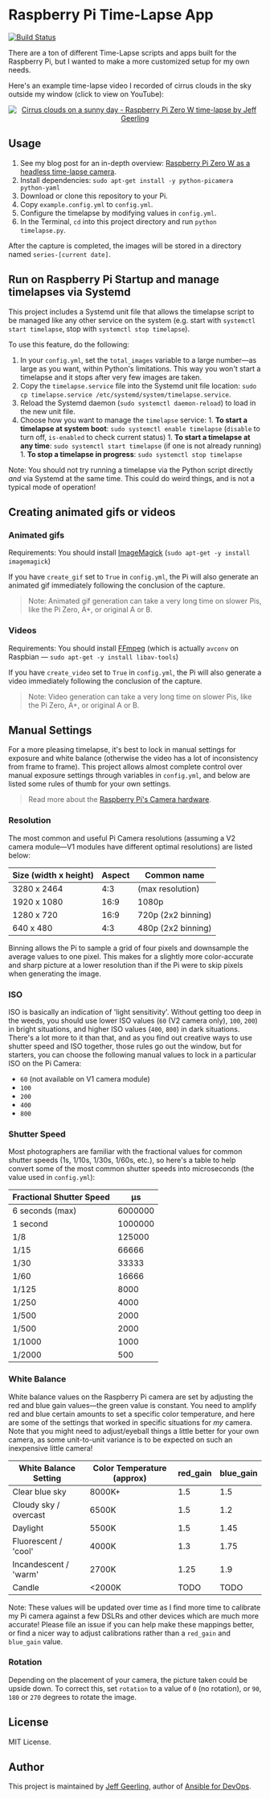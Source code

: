 # Raspberry Pi Time-Lapse App

[![Build Status](https://travis-ci.org/geerlingguy/pi-timelapse.svg?branch=master)](https://travis-ci.org/geerlingguy/pi-timelapse)

There are a ton of different Time-Lapse scripts and apps built for the Raspberry Pi, but I wanted to make a more customized setup for my own needs.

Here's an example time-lapse video I recorded of cirrus clouds in the sky outside my window (click to view on YouTube):

<p align="center"><a href="https://www.youtube.com/watch?v=mThXDhkj0aA"><img src="https://img.youtube.com/vi/mThXDhkj0aA/0.jpg" alt="Cirrus clouds on a sunny day - Raspberry Pi Zero W time-lapse by Jeff Geerling" /></a></p>

## Usage

  1. See my blog post for an in-depth overview: [Raspberry Pi Zero W as a headless time-lapse camera](https://www.jeffgeerling.com/blog/2017/raspberry-pi-zero-w-headless-time-lapse-camera).
  2. Install dependencies: `sudo apt-get install -y python-picamera python-yaml`
  3. Download or clone this repository to your Pi.
  4. Copy `example.config.yml` to `config.yml`.
  5. Configure the timelapse by modifying values in `config.yml`.
  6. In the Terminal, `cd` into this project directory and run `python timelapse.py`.

After the capture is completed, the images will be stored in a directory named `series-[current date]`.

## Run on Raspberry Pi Startup and manage timelapses via Systemd

This project includes a Systemd unit file that allows the timelapse script to be managed like any other service on the system (e.g. start with `systemctl start timelapse`, stop with `systemctl stop timelapse`).

To use this feature, do the following:

  1. In your `config.yml`, set the `total_images` variable to a large number—as large as you want, within Python's limitations. This way you won't start a timelapse and it stops after very few images are taken.
  1. Copy the `timelapse.service` file into the Systemd unit file location: `sudo cp timelapse.service /etc/systemd/system/timelapse.service`.
  1. Reload the Systemd daemon (`sudo systemctl daemon-reload`) to load in the new unit file.
  1. Choose how you want to manage the `timelapse` service:
    1. **To start a timelapse at system boot**: `sudo systemctl enable timelapse` (`disable` to turn off, `is-enabled` to check current status)
    1. **To start a timelapse at any time**: `sudo systemctl start timelapse` (if one is not already running)
    1. **To stop a timelapse in progress**: `sudo systemctl stop timelapse`

Note: You should not try running a timelapse via the Python script directly _and_ via Systemd at the same time. This could do weird things, and is not a typical mode of operation!

## Creating animated gifs or videos

### Animated gifs

Requirements: You should install [ImageMagick](https://www.imagemagick.org/script/index.php) (`sudo apt-get -y install imagemagick`)

If you have `create_gif` set to `True` in `config.yml`, the Pi will also generate an animated gif immediately following the conclusion of the capture.

> Note: Animated gif generation can take a very long time on slower Pis, like the Pi Zero, A+, or original A or B.

### Videos

Requirements: You should install [FFmpeg](https://ffmpeg.org) (which is actually `avconv` on Raspbian — `sudo apt-get -y install libav-tools`)

If you have `create_video` set to `True` in `config.yml`, the Pi will also generate a video immediately following the conclusion of the capture.

> Note: Video generation can take a very long time on slower Pis, like the Pi Zero, A+, or original A or B.

## Manual Settings

For a more pleasing timelapse, it's best to lock in manual settings for exposure and white balance (otherwise the video has a lot of inconsistency from frame to frame). This project allows almost complete control over manual exposure settings through variables in `config.yml`, and below are listed some rules of thumb for your own settings.

> Read more about the [Raspberry Pi's Camera hardware](https://picamera.readthedocs.io/en/latest/fov.html).

### Resolution

The most common and useful Pi Camera resolutions (assuming a V2 camera module—V1 modules have different optimal resolutions) are listed below:

| Size (width x height) | Aspect | Common name            |
| --------------------- | ------ | ---------------------- |
| 3280 x 2464           | 4:3    | (max resolution)       |
| 1920 x 1080           | 16:9   | 1080p                  |
| 1280 x 720            | 16:9   | 720p (2x2 binning)     |
| 640 x 480             | 4:3    | 480p (2x2 binning)     |

Binning allows the Pi to sample a grid of four pixels and downsample the average values to one pixel. This makes for a slightly more color-accurate and sharp picture at a lower resolution than if the Pi were to skip pixels when generating the image.

### ISO

ISO is basically an indication of 'light sensitivity'. Without getting too deep in the weeds, you should use lower ISO values (`60` (V2 camera only), `100`, `200`) in bright situations, and higher ISO values (`400`, `800`) in dark situations. There's a lot more to it than that, and as you find out creative ways to use shutter speed and ISO together, those rules go out the window, but for starters, you can choose the following manual values to lock in a particular ISO on the Pi Camera:

  - `60` (not available on V1 camera module)
  - `100`
  - `200`
  - `400`
  - `800`

### Shutter Speed

Most photographers are familiar with the fractional values for common shutter speeds (1s, 1/10s, 1/30s, 1/60s, etc.), so here's a table to help convert some of the most common shutter speeds into microseconds (the value used in `config.yml`):

| Fractional Shutter Speed | µs       |
| ------------------------ | -------- |
| 6 seconds (max)          | 6000000  |
| 1 second                 | 1000000  |
| 1/8                      | 125000   |
| 1/15                     | 66666    |
| 1/30                     | 33333    |
| 1/60                     | 16666    |
| 1/125                    | 8000     |
| 1/250                    | 4000     |
| 1/500                    | 2000     |
| 1/500                    | 2000     |
| 1/1000                   | 1000     |
| 1/2000                   | 500      |

### White Balance

White balance values on the Raspberry Pi camera are set by adjusting the red and blue gain values—the green value is constant. You need to amplify red and blue certain amounts to set a specific color temperature, and here are some of the settings that worked in specific situations for _my_ camera. Note that you might need to adjust/eyeball things a little better for your own camera, as some unit-to-unit variance is to be expected on such an inexpensive little camera!

| White Balance Setting | Color Temperature (approx) | red_gain | blue_gain |
| --------------------- | -------------------------- | -------- | --------- |
| Clear blue sky        | 8000K+                     | 1.5      | 1.5       |
| Cloudy sky / overcast | 6500K                      | 1.5      | 1.2       |
| Daylight              | 5500K                      | 1.5      | 1.45      |
| Fluorescent / 'cool'  | 4000K                      | 1.3      | 1.75      |
| Incandescent / 'warm' | 2700K                      | 1.25     | 1.9       |
| Candle                | <2000K                     | TODO     | TODO      |

Note: These values will be updated over time as I find more time to calibrate my Pi camera against a few DSLRs and other devices which are much more accurate! Please file an issue if you can help make these mappings better, or find a nicer way to adjust calibrations rather than a `red_gain` and `blue_gain` value.

### Rotation

Depending on the placement of your camera, the picture taken could be upside down. To correct this, set `rotation` to a value of `0` (no rotation), or `90`, `180` or `270` degrees to rotate the image.

## License

MIT License.

## Author

This project is maintained by [Jeff Geerling](https://www.jeffgeerling.com/), author of [Ansible for DevOps](https://www.ansiblefordevops.com/).
